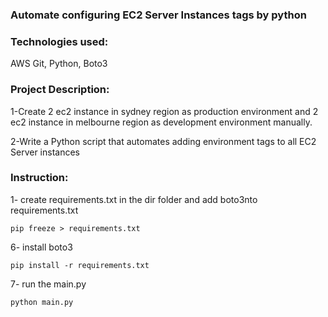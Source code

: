 ### Automate configuring EC2 Server Instances tags by python

### Technologies used:
AWS Git, Python, Boto3

### Project Description:

1-Create 2 ec2 instance in sydney region as production environment and 2 ec2 instance in melbourne region as development environment manually.

2-Write a Python script that automates adding environment tags to all EC2 Server instances


### Instruction:

1- create requirements.txt in the dir folder and add boto3nto requirements.txt
```
pip freeze > requirements.txt
```

6- install boto3
```
pip install -r requirements.txt
```
7- run the main.py 
```
python main.py
```
